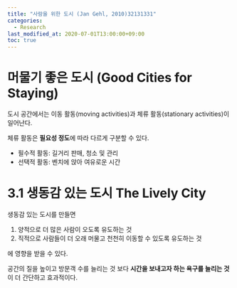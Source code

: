 ```yaml
---
title: "사람을 위한 도시 (Jan Gehl, 2010)32131331"
categories: 
  - Research
last_modified_at: 2020-07-01T13:00:00+09:00
toc: true
---
```


# 머물기 좋은 도시 (Good Cities for Staying)
도시 공간에서는 이동 활동(moving activities)과 체류 활동(stationary activities)이 일어난다.

체류 활동은 **필요성 정도**에 따라 다르게 구분할 수 있다.
- 필수적 활동: 길거리 판매, 청소 및 관리
- 선택적 활동: 벤치에 앉아 여유로운 시간

# 3.1 생동감 있는 도시 The Lively City
생동감 있는 도시를 만들면
1) 양적으로 더 많은 사람이 오도록 유도하는 것
2) 직적으로 사람들이 더 오래 머물고 천천히 이동할 수 있도록 유도하는 것

에 영향을 받을 수 있다. 

공간의 질을 높이고 방문객 수를 늘리는 것 보다 **시간을 보내고자 하는 욕구를 늘리는 것**이 더 간단하고 효과적이다.